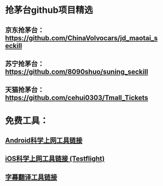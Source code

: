 # 抢茅台github项目精选

## 京东抢茅台： https://github.com/ChinaVolvocars/jd_maotai_seckill

## 苏宁抢茅台： https://github.com/8090shuo/suning_seckill

## 天猫抢茅台： https://github.com/cehui0303/Tmall_Tickets



# 免费工具：
## [Android科学上网工具链接](https://github.com/YoungBoy0048/Android)

## [iOS科学上网工具链接 (Testflight)](https://github.com/YoungBoy0048/iOS)
        
## [字幕翻译工具链接](https://gist.github.com/qwertyuiop6/8499fe086491da90617fe17c32716d4e)
